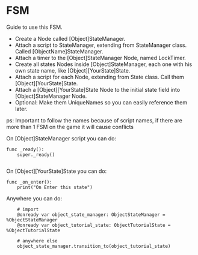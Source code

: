 # FSM
Guide to use this FSM.

- Create a Node called [Object]StateManager.
- Attach a script to StateManager, extending from StateManager class. Called [ObjectName]StateManager.
- Attach a timer to the [Object]StateManager Node, named LockTimer.
- Create all states Nodes inside [Object]StateManager, each one with his own state name, like [Object][YourState]State.
- Attach a script for each Node, extending from State class. Call them [Object][YourState]State.
- Attach a [Object][YourState]State Node to the initial state field into [Object]StateManager Node.
- Optional: Make them UniqueNames so you can easily reference them later.

ps: Important to follow the names because of script names, 
if there are more than 1 FSM on the game it will cause conflicts


On [Object]StateManager script you can do:
```
func _ready():
	super._ready()
	
```

On [Object][YourState]State you can do:
```
func _on_enter():
	print("On Enter this state")
```


Anywhere you can do:
```
	# import
	@onready var object_state_manager: ObjectStateManager = %ObjectStateManager
	@onready var object_tutorial_state: ObjectTutorialState = %ObjectTutorialState
	
	# anywhere else
	object_state_manager.transition_to(object_tutorial_state)
```
